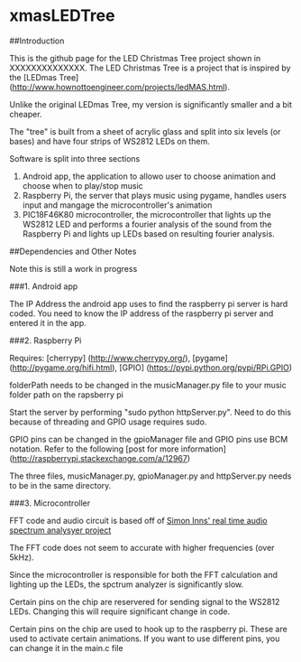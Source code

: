 # xmasLEDTree

##Introduction

This is the github page for the LED Christmas Tree project shown in XXXXXXXXXXXXXX. The LED Christmas Tree is a project that is inspired by the [LEDmas Tree] (http://www.hownottoengineer.com/projects/ledMAS.html). 

Unlike the original LEDmas Tree, my version is significantly smaller and a bit cheaper.

The "tree" is built from a sheet of acrylic glass and split into six levels (or bases) and have four strips of WS2812 LEDs on them.

Software is split into three sections

1. Android app, the application to allowo user to choose animation and choose when to play/stop music
2. Raspberry Pi, the server that plays music using pygame, handles users input and mangage the microcontroller's animation
3. PIC18F46K80 microcontroller, the microcontroller that lights up the WS2812 LED and performs a fourier analysis of the sound from the Raspberry Pi and lights up LEDs based on resulting fourier analysis.

##Dependencies and Other Notes

Note this is still a work in progress

###1. Android app

The IP Address the android app uses to find the raspberry pi server is hard coded. You need to know the IP address of the raspberry pi server and entered it in the app.

###2. Raspberry Pi

Requires: [cherrypy] (http://www.cherrypy.org/), [pygame] (http://pygame.org/hifi.html), [GPIO] (https://pypi.python.org/pypi/RPi.GPIO)

folderPath needs to be changed in the musicManager.py file to your music folder path on the rapsberry pi

Start the server by performing "sudo python httpServer.py". Need to do this because of threading and GPIO usage requires sudo.

GPIO pins can be changed in the gpioManager file and GPIO pins use BCM notation. Refer to the following [post for more information] (http://raspberrypi.stackexchange.com/a/12967)

The three files, musicManager.py, gpioManager.py and httpServer.py needs to be in the same directory.

###3. Microcontroller

FFT code and audio circuit is based off of [Simon Inns' real time audio spectrum analysyer project](waitingforfriday.com/index.php/Real-Time_Audio_Spectrum_Analyser)

The FFT code does not seem to accurate with higher frequencies (over 5kHz). 

Since the microcontroller is responsible for both the FFT calculation and lighting up the LEDs, the spctrum analyzer is significantly slow.

Certain pins on the chip are reservered for sending signal to the WS2812 LEDs. Changing this will require significant change in code.

Certain pins on the chip are used to hook up to the raspberry pi. These are used to activate certain animations. If you want to use different pins, you can change it in the main.c file
